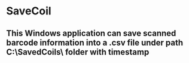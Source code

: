 # SaveCoil

## This Windows application can save scanned barcode information into a .csv file under path C:\SavedCoils\ folder with timestamp

